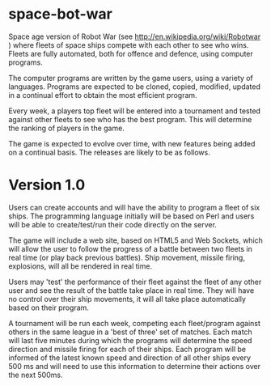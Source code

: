 space-bot-war
=============

Space age version of Robot War (see http://en.wikipedia.org/wiki/Robotwar ) where fleets of space ships
compete with each other to see who wins. Fleets are fully automated, both for offence and defence, using
computer programs.

The computer programs are written by the game users, using a variety of languages. Programs are expected
to be cloned, copied, modified, updated in a continual effort to obtain the most efficient program.

Every week, a players top fleet will be entered into a tournament and tested against other fleets to see
who has the best program. This will determine the ranking of players in the game.

The game is expected to evolve over time, with new features being added on a continual basis. The releases
are likely to be as follows.

Version 1.0
===========

Users can create accounts and will have the ability to program a fleet of six ships. The programming language
initially will be based on Perl and users will be able to create/test/run their code directly on the server.

The game will include a web site, based on HTML5 and Web Sockets, which will allow the user to follow the
progress of a battle between two fleets in real time (or play back previous battles). Ship movement, missile
firing, explosions, will all be rendered in real time.

Users may 'test' the performance of their fleet against the fleet of any other user and see the result of the
battle take place in real time. They will have no control over their ship movements, it will all take place
automatically based on their program.

A tournament will be run each week, competing each fleet/program against others in the same league in a 'best
of three' set of matches. Each match will last five minutes during which the programs will determine the speed
direction and missile firing for each of their ships. Each program will be informed of the latest known speed
and direction of all other ships every 500 ms and will need to use this information to determine their actions
over the next 500ms.


